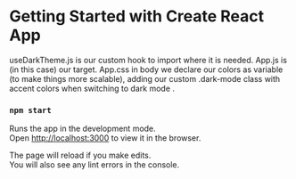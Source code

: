 # Getting Started with Create React App

useDarkTheme.js is our custom hook to import where it is needed. 
App.js is (in this case) our target. 
App.css in body we declare our colors as variable (to make things more scalable), adding our custom .dark-mode class with accent colors when switching to dark mode .

 
### `npm start`

Runs the app in the development mode.\
Open [http://localhost:3000](http://localhost:3000) to view it in the browser.

The page will reload if you make edits.\
You will also see any lint errors in the console.

 
